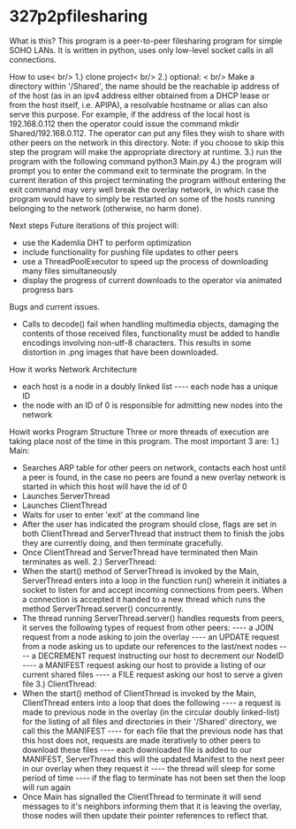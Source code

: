# 327p2pfilesharing

What is this?
This program is a peer-to-peer filesharing program for simple SOHO LANs.
It is written in python, uses only low-level socket calls in all connections.

How to use< br/>
1.) clone project< br/>
2.) optional: < br/>
Make a directory within '/Shared', the name should be the reachable ip address of of the host (as in an ipv4 address either obtained from a DHCP lease or from the host itself, i.e. APIPA), a resolvable hostname or alias can also serve this purpose. For example, if the address of the local host is 192.168.0.112 then the operator could issue the  command mkdir Shared/192.168.0.112. The operator can put any files they wish to share with other peers on the network in this directory.
Note: if you choose to skip this step the program will make the appropriate directory at runtime. 
3.) run the program with the following command python3 Main.py
4.) the program will prompt you to enter the command exit to terminate the program. In the current iteration of this project terminating the program without entering the exit command may very well break the overlay network, in which case the program would have to simply be restarted on some of the hosts running belonging to the network (otherwise, no harm done).
 
Next steps
Future iterations of this project will:
- use the Kademlia DHT to perform optimization
- include functionality for pushing file updates to other peers
- use a ThreadPoolExecutor to speed up the process of downloading many files simultaneously
- display the progress of current downloads to the operator via animated progress bars


Bugs and current issues.
- Calls to decode() fail when handling multimedia objects, damaging the contents of those received files, functionality must be added to handle encodings involving non-utf-8 characters.  This results in some distortion in .png images that have been downloaded.

How it works
Network Architecture
- each host is a node in a doubly linked list
---- each node has a unique ID
- the node with an ID of 0 is responsible for admitting new nodes into the network

Howit works
Program Structure
Three or more threads of execution are taking place nost of the time in this program.
The most important 3 are:
1.) Main:
- Searches ARP table for other peers on network, contacts each host until a peer is found, in the case no peers are found a new overlay network is started in which this host will have the id of 0
- Launches ServerThread
- Launches ClientThread
- Waits for user to enter 'exit' at the command line
- After the user has indicated the program should close, flags are set in both ClientThread and ServerThread that instruct them to finish the jobs they are currently doing, and then terminate gracefully.
- Once ClientThread and ServerThread have terminated then Main terminates as well.
2.) ServerThread:
- When the start() method of ServerThread is invoked by the Main, ServerThread enters into a loop in the function run() wherein it initiates a socket to listen for and accept incoming connections from peers. When a connection is accepted it handed to a new thread which runs the method ServerThread.server() concurrently. 
- The thread running ServerThread.server() handles requests from peers, it serves the following types of request from other peers:
---- a JOIN request from a node asking to join the overlay
---- an UPDATE request from a node asking us to update our references to the last/next nodes 
---- a DECREMENT request instructing our host to decrement our NodeID
---- a MANIFEST request asking our host to provide a listing of our current shared files
---- a FILE request asking our host to serve a given file
3.) ClientThread:
- When the start() method of ClientThread is invoked by the Main, ClientThread enters into a loop that does the following
---- a request is made to previous node in the overlay (in the circular doubly linked-list) for the listing of all files and directories in their '/Shared' directory, we call this the MANIFEST
---- for each file that the previous node has that this host does not, requests are made iteratively to other peers to download these files
---- each downloaded file is added to our MANIFEST, ServerThread this will the updated Manifest to the next peer in our overlay when they request it
---- the thread will sleep for some period of time 
---- if the flag to terminate has not been set then the loop will run again
- Once Main has signalled the ClientThread to terminate it will send messages to it's neighbors informing them that it is leaving the overlay, those nodes will then update their pointer references to reflect that.
